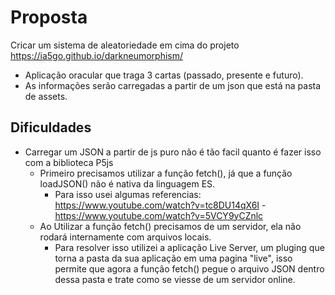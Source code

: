 # Proposta

Cricar um sistema de aleatoriedade em cima do projeto https://ia5go.github.io/darkneumorphism/

- Aplicação oracular que traga 3 cartas (passado, presente e futuro).
- As informações serão carregadas a partir de um json que está na pasta de assets.

## Dificuldades

- Carregar um JSON a partir de js puro não é tão facil quanto é fazer isso com a biblioteca P5js
  - Primeiro precisamos utilizar a função fetch(), já que a função loadJSON() não é nativa da linguagem ES.
    - Para isso usei algumas referencias: https://www.youtube.com/watch?v=tc8DU14qX6I - https://www.youtube.com/watch?v=5VCY9yCZnlc
  - Ao Utilizar a função fetch() precisamos de um servidor, ela não rodará internamente com arquivos locais.
    - Para resolver isso utilizei a aplicação Live Server, um pluging que torna a pasta da sua aplicação em uma pagina "live", isso permite que agora a função fetch() pegue o arquivo JSON dentro dessa pasta e trate como se viesse de um servidor online.
